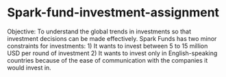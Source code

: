 # Spark-fund-investment-assignment
Objective: To understand the global trends in investments so that investment decisions can be made effectively. 
           Spark Funds has two minor constraints for investments:
           1) It wants to invest between 5 to 15 million USD per round of investment
           2) It wants to invest only in English-speaking countries because of the ease of communication with the companies it would invest in.


